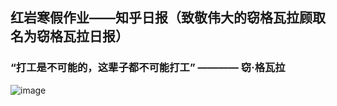 ## 红岩寒假作业——知乎日报（致敬伟大的窃格瓦拉顾取名为窃格瓦拉日报）
### “打工是不可能的，这辈子都不可能打工” ———— 窃·格瓦拉
![image](https://github.com/zangjunhao/zhihuribao/blob/master/sss.gif)
